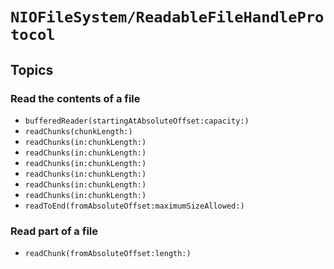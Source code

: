 # ``NIOFileSystem/ReadableFileHandleProtocol``

## Topics

### Read the contents of a file

- ``bufferedReader(startingAtAbsoluteOffset:capacity:)``
- ``readChunks(chunkLength:)``
- ``readChunks(in:chunkLength:)``
- ``readChunks(in:chunkLength:)``
- ``readChunks(in:chunkLength:)``
- ``readChunks(in:chunkLength:)``
- ``readChunks(in:chunkLength:)``
- ``readChunks(in:chunkLength:)``
- ``readToEnd(fromAbsoluteOffset:maximumSizeAllowed:)``

### Read part of a file

- ``readChunk(fromAbsoluteOffset:length:)``
